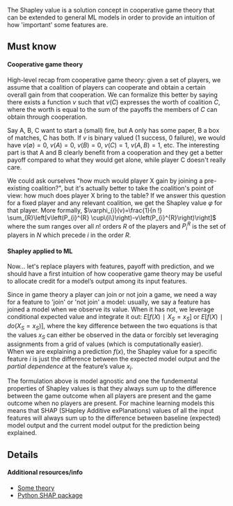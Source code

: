 The Shapley value is a solution concept in cooperative game theory that can be extended to general ML models in order to provide an intuition of how 'important' some features are.

## Must know
#### Cooperative game theory
High-level recap from cooperative game theory: given a set of players, we assume that a coalition of players can cooperate and obtain a certain overall gain from that cooperation. We can formalize this better by saying there exists a function $`v`$ such that $`v(C)`$ expresses the worth of coalition $`C`$, where the worth is equal to the sum of the payoffs the members of $`C`$ can obtain through cooperation.  

Say A, B, C want to start a (small) fire, but A only has some paper, B a box of matches, C has both. If $`v`$ is binary valued (1 success, 0 failure), we would have $`v(\emptyset)=0`$, $`v(A)=0`$, $`v(B)=0`$, $`v(C)=1`$, $`v(A,B)=1`$, etc. The interesting part is that A and B clearly benefit from a cooperation and they get a better payoff compared to what they would get alone, while player C doesn't really care.  

We could ask ourselves "how much would player X gain by joining a pre-existing coalition?", but it's actually better to take the coalition's point of view: how much does player X bring to the table? If we answer this question for a fixed player and any relevant coalition, we get the Shapley value $`\varphi`$ for that player. More formally, $`\varphi_{i}(v)=\frac{1}{n !} \sum_{R}\left[v\left(P_{i}^{R} \cup\{i\}\right)-v\left(P_{i}^{R}\right)\right]`$ where the sum ranges over all $`n!`$ orders $`R`$ of the players and $`P_{i}^{R}`$ is the set of players in $`N`$ which precede $`i`$ in the order $`R`$.  

#### Shapley applied to ML 
Now... let's replace players with features, payoff with prediction, and we should have a first intuition of how cooperative game theory may be useful to allocate credit for a model’s output among its input features.  

Since in game theory a player can join or not join a game, we need a way for a feature to 'join' or 'not join' a model: usually, we say a feature has joined a model when we observe its value. When it has not, we leverage conditional expected value and integrate it out: $`E[f(X)∣X_S=x_S]`$ or $`E[f(X)∣do(X_S=x_S)]`$, where the key difference between the two equations is that the values $`x_S`$ can either be observed in the data or forcibly set leveraging assignments from a grid of values (which is computationally easier).  
When we are explaining a prediction $`f(x)`$, the Shapley value for a specific feature $`i`$ is just the difference between the expected model output and the _partial dependence_ at the feature’s value $`x_i`$.

The formulation above is model agnostic and one the fundemental properties of Shapley values is that they always sum up to the difference between the game outcome when all players are present and the game outcome when no players are present. For machine learning models this means that SHAP (SHapley Additive exPlanations) values of all the input features will always sum up to the difference between baseline (expected) model output and the current model output for the prediction being explained.  


## Details
#### Additional resources/info
* [Some theory](https://en.wikipedia.org/wiki/Shapley_value#Formal_definition)
* [Python SHAP package](https://shap.readthedocs.io/en/latest/index.html)
